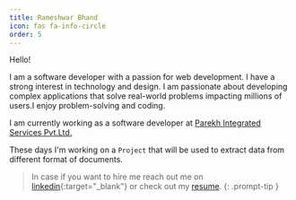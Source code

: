 ```yaml
---
title: Rameshwar Bhand
icon: fas fa-info-circle
order: 5
---
```




Hello!

I am a software developer with a passion for web development. I have a strong interest in technology and design.  I am passionate about developing complex applications that solve real-world problems impacting millions of users.I enjoy problem-solving and coding. 

I am currently working as a software developer at [Parekh Integrated Services Pvt.Ltd.](https://rameshwarbhand3.github.io)

These days I'm working on a ```Project``` that will be used to extract data from different format of documents.

> In case if you want to hire me reach out me on [linkedin](https://linkedin.com/in/rameshwar-bhand){:target="_blank"} or check out my [resume](https://amolrv.github.io/resume).
{: .prompt-tip }







